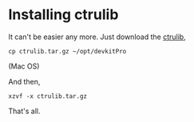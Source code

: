 Installing ctrulib
=================

It can't be easier any more.
Just download the [ctrulib](http://),

``````
cp ctrulib.tar.gz ~/opt/devkitPro
``````
(Mac OS)

And then,

``````
xzvf -x ctrulib.tar.gz
``````
That's all.